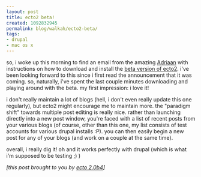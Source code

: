```yaml
---
layout: post
title: ecto2 beta!
created: 1092832945
permalink: blog/walkah/ecto2-beta/
tags:
- drupal
- mac os x
---
```

so, i woke up this morning to find an email from the amazing <a href="http://blog.kung-foo.tv">Adriaan</a> with instructions on how to download and install the <a href="http://ecto.kung-foo.tv/archives/001087.php">beta version of ecto2</a>. i've been looking forward to this since i first read the announcement that it was coming. so, naturally, i've spent the last couple minutes downloading and playing around with the beta. my first impression: i love it!

i don't really maintain a lot of blogs (hell, i don't even really update this one regularly), but ecto2 might encourage me to maintain more. the "paradigm shift" towards multiple post editing is really nice. rather than launching directly into a new post window, you're faced with a list of recent posts from your various blogs (of course, other than this one, my list consists of test accounts for various drupal installs :P). you can then easily begin a new post for any of your blogs (and work on a couple at the same time).

overall, i really dig it! oh and it works perfectly with drupal (which is what i'm supposed to be testing ;) )

<em>[this post brought to you by <a href="http://ecto.kung-foo.tv/">ecto 2.0b4</a>]</em>
